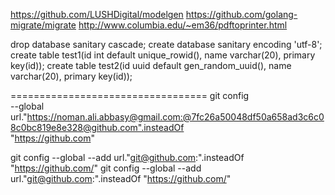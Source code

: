 https://github.com/LUSHDigital/modelgen
https://github.com/golang-migrate/migrate
http://www.columbia.edu/~em36/pdftoprinter.html

drop database sanitary cascade;
create database sanitary encoding 'utf-8';
create table test1(id int default unique_rowid(), name varchar(20), primary key(id));
create table test2(id uuid default gen_random_uuid(), name varchar(20), primary key(id));

==================================
git config \
  --global \
  url."https://noman.ali.abbasy@gmail.com:@7fc26a50048df50a658ad3c6c08c0bc819e8e328@github.com".insteadOf \
  "https://github.com"
  
git config --global --add url."git@github.com:".insteadOf "https://github.com/"
git config --global --add url."git@github.com:".insteadOf "https://github.com/"
